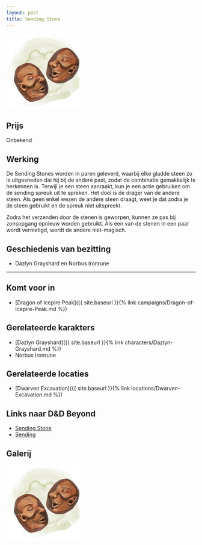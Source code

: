 ```yaml
---
layout: post
title: Sending Stone
---
```


<img src="../images/Sending stones.jpeg" alt="Sending stones" width=200>

## Prijs
Onbekend

## Werking
De Sending Stones worden in paren geleverd, waarbij elke gladde steen zo is uitgesneden dat hij bij de andere past, zodat de combinatie gemakkelijk te herkennen is. Terwijl je een steen aanraakt, kun je een actie gebruiken om de sending spreuk uit te spreken. Het doel is de drager van de andere steen. Als geen enkel wezen de andere steen draagt, weet je dat zodra je de steen gebruikt en de spreuk niet uitspreekt.

Zodra het verzenden door de stenen is geworpen, kunnen ze pas bij zonsopgang opnieuw worden gebruikt. Als een van de stenen in een paar wordt vernietigd, wordt de andere niet-magisch.

## Geschiedenis van bezitting
* Dazlyn Grayshard en Norbus Ironrune

---

## Komt voor in
* [Dragon of Icepire Peak]({{ site.baseurl }}{% link campaigns/Dragon-of-Icepire-Peak.md %})

## Gerelateerde karakters
* [Dazlyn Grayshard]({{ site.baseurl }}{% link characters/Dazlyn-Grayshard.md %})
* Norbus Ironrune

## Gerelateerde locaties
* [Dwarven Excavation]({{ site.baseurl }}{% link locations/Dwarven-Excavation.md %})

## Links naar D&D Beyond
* [Sending Stone](http://dnd5e.wikidot.com/wondrous-items:sending-stones)
* [Sending](http://dnd5e.wikidot.com/spell:sending)

## Galerij
<img src="../images/Sending stones.jpeg" alt="Sending stones" width=200>